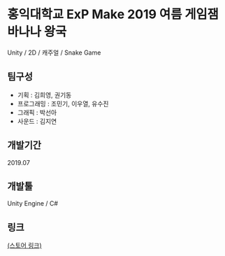 # 홍익대학교 ExP Make 2019 여름 게임잼 바나나 왕국
Unity / 2D / 캐주얼 / Snake Game

## 팀구성
* 기획 : 김희영, 권기동
* 프로그래밍 : 조민기, 이우열, 유수진
* 그래픽 : 박선아
* 사운드 : 김지연

## 개발기간
2019.07

## 개발툴
Unity Engine / C#

## 링크
[(스토어 링크)](https://play.google.com/store/apps/details?id=com.EXP.monkey)
